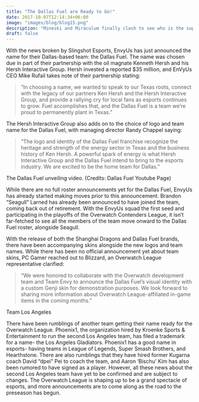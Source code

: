 ```yaml
---
title: "The Dallas Fuel are Ready to Go!"
date: 2017-10-07T12:14:34+06:00
image: "images/blog/blog15.png"
description: "Mineski and Miraculum finally clash to see who is the superior Filipino team."
draft: false
---
```


With the news broken by Slingshot Esports, EnvyUs has just announced the name for their Dallas-based team: the Dallas Fuel. The name was chosen due in part of their partnership with the oil magnate Kenneth Hersh and his Hersh Interactive Group. Hersh invested a reported $35 million, and EnVyUs CEO Mike Rufail takes note of their partnership stating:

> “In choosing a name, we wanted to speak to our Texas roots, connect with the legacy of our partners Ken Hersh and the Hersh Interactive Group, and provide a rallying cry for local fans as esports continues to grow. Fuel accomplishes that, and the Dallas Fuel is a team we’re proud to permanently plant in Texas.”

The Hersh Interactive Group also adds on to the choice of logo and team name for the Dallas Fuel, with managing director Randy Chappel saying:

>“The logo and identity of the Dallas Fuel franchise recognize the heritage and strength of the energy sector in Texas and the business history of Ken Hersh. A powerful spark of energy is what Hersh Interactive Group and the Dallas Fuel intend to bring to the esports industry. We are excited to be the home team for Dallas.”

The Dallas Fuel unveiling video. (Credits: Dallas Fuel Youtube Page)

While there are no full roster announcements yet for the Dallas Fuel, EnvyUs has already started making moves prior to this announcement. Brandon “Seagull” Larned has already been announced to have joined the team, coming back out of retirement. With the EnvyUs squad the first seed and participating in the playoffs of the Overwatch Contenders League, it isn’t far-fetched to see all the members of the team move onward to the Dallas Fuel roster, alongside Seagull.

With the release of both the Shanghai Dragons and Dallas Fuel brands, there have been accompanying skins alongside the new logos and team names. While there has been no official announcement yet about team skins, PC Gamer reached out to Blizzard, an Overwatch League representative clarified:
>“We were honored to collaborate with the Overwatch development team and Team Envy to announce the Dallas Fuel’s visual identity with a custom Genji skin for demonstration purposes. We look forward to sharing more information about Overwatch League-affiliated in-game items in the coming months.”

Team Los Angeles

There have been rumblings of another team getting their name ready for the Overwatch League. Phoenix1, the organization hired by Kroenke Sports & Entertainment to run the second Los Angeles team, has filed a trademark for a name- the Los Angeles Gladiators. Phoenix1 has a good name in esports- having teams in League of Legends, Super Smash Brothers, and Hearthstone. There are also rumblings that they have hired former Kugarna coach David “dpei” Pei to coach the team, and Aaron ‘Bischu’ Kim has also been rumored to have signed as a player. However, all these news about the second Los Angeles team have yet to be confirmed and are subject to changes.
The Overwatch League is shaping up to be a grand spectacle of esports, and more announcements are to come along as the road to the preseason has begun.
